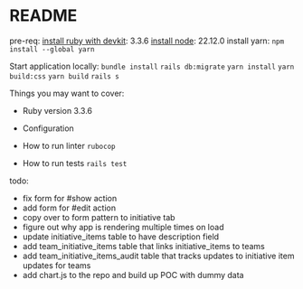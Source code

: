 # README

pre-req:
[install ruby with devkit](https://rubyinstaller.org/downloads/): 3.3.6
[install node](https://nodejs.org/en/download): 22.12.0
install yarn: `npm install --global yarn`


Start application locally: 
`bundle install`
`rails db:migrate`
`yarn install`
`yarn build:css`
`yarn build`
`rails s`

Things you may want to cover:

* Ruby version
3.3.6

* Configuration

* How to run linter
`rubocop`

* How to run tests
`rails test`


todo: 
- fix form for #show action
- add form for #edit action
- copy over to form pattern to initiative tab
- figure out why app is rendering multiple times on load
- update initiative_items table to have description field
- add team_initiative_items table that links initiative_items to teams 
- add team_initiative_items_audit table that tracks updates to initiative item updates for teams
- add chart.js to the repo and build up POC with dummy data